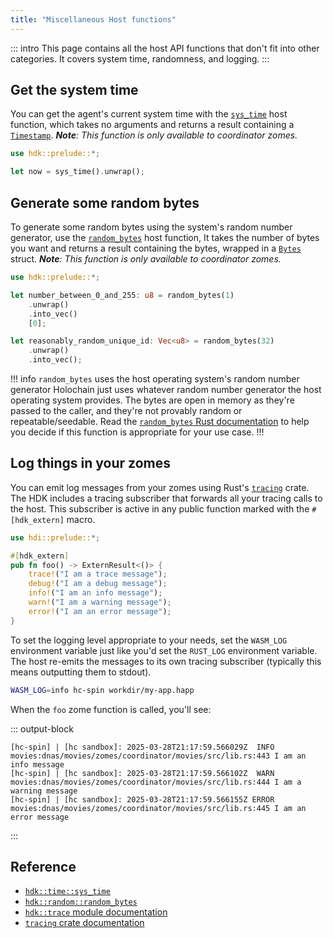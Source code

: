 ```yaml
---
title: "Miscellaneous Host functions"
---
```


::: intro
This page contains all the host API functions that don't fit into other categories. It covers system time, randomness, and logging.
:::

## Get the system time

You can get the agent's current system time with the [`sys_time`](https://docs.rs/hdk/latest/hdk/time/fn.sys_time.html) host function, which takes no arguments and returns a result containing a [`Timestamp`](https://docs.rs/kitsune_p2p_timestamp/latest/kitsune_p2p_timestamp/struct.Timestamp.html).<!-- TODO: change to the right package when kitsune_p2p_timestamp is retired in 0.5 --> _**Note**: This function is only available to coordinator zomes._

```rust
use hdk::prelude::*;

let now = sys_time().unwrap();
```

## Generate some random bytes

To generate some random bytes using the system's random number generator, use the [`random_bytes`](https://docs.rs/hdk/latest/hdk/random/fn.random_bytes.html) host function, It takes the number of bytes you want and returns a result containing the bytes, wrapped in a [`Bytes`](https://docs.rs/hdk/latest/hdk/prelude/type.Bytes.html) struct. _**Note**: This function is only available to coordinator zomes._

```rust
use hdk::prelude::*;

let number_between_0_and_255: u8 = random_bytes(1)
    .unwrap()
    .into_vec()
    [0];

let reasonably_random_unique_id: Vec<u8> = random_bytes(32)
    .unwrap()
    .into_vec();
```

!!! info `random_bytes` uses the host operating system's random number generator
Holochain just uses whatever random number generator the host operating system provides. The bytes are open in memory as they're passed to the caller, and they're not provably random or repeatable/seedable. Read the [`random_bytes` Rust documentation](https://docs.rs/hdk/latest/hdk/random/fn.random_bytes.html) to help you decide if this function is appropriate for your use case.
!!!

## Log things in your zomes

You can emit log messages from your zomes using Rust's [`tracing`](https://docs.rs/tracing/latest/tracing/) crate. The HDK includes a tracing subscriber that forwards all your tracing calls to the host. This subscriber is active in any public function marked with the `#[hdk_extern]` macro.

```rust
use hdi::prelude::*;

#[hdk_extern]
pub fn foo() -> ExternResult<()> {
    trace!("I am a trace message");
    debug!("I am a debug message");
    info!("I am an info message");
    warn!("I am a warning message");
    error!("I am an error message");
}
```

To set the logging level appropriate to your needs, set the `WASM_LOG` environment variable just like you'd set the `RUST_LOG` environment variable. The host re-emits the messages to its own tracing subscriber (typically this means outputting them to stdout).

```bash
WASM_LOG=info hc-spin workdir/my-app.happ
```

When the `foo` zome function is called, you'll see:

::: output-block
```text
[hc-spin] | [hc sandbox]: 2025-03-28T21:17:59.566029Z  INFO movies:dnas/movies/zomes/coordinator/movies/src/lib.rs:443 I am an info message
[hc-spin] | [hc sandbox]: 2025-03-28T21:17:59.566102Z  WARN movies:dnas/movies/zomes/coordinator/movies/src/lib.rs:444 I am a warning message
[hc-spin] | [hc sandbox]: 2025-03-28T21:17:59.566155Z ERROR movies:dnas/movies/zomes/coordinator/movies/src/lib.rs:445 I am an error message
```
:::

## Reference

* [`hdk::time::sys_time`](https://docs.rs/hdk/latest/hdk/time/fn.sys_time.html)
* [`hdk::random::random_bytes`](https://docs.rs/hdk/latest/hdk/random/fn.random_bytes.html)
* [`hdk::trace` module documentation](https://docs.rs/hdk/latest/hdk/trace/index.html)
* [`tracing` crate documentation](https://docs.rs/tracing/latest/tracing/)